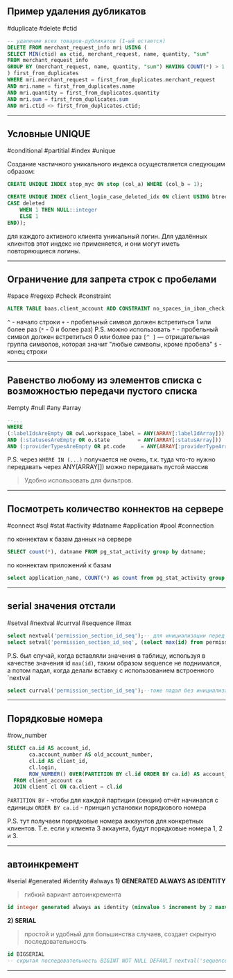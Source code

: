 ## Пример удаления дубликатов
#duplicate #delete #ctid 
```sql
-- удаление всех товаров-дубликатов (1-ый остается)
DELETE FROM merchant_request_info mri USING (
SELECT MIN(ctid) as ctid, merchant_request, name, quantity, "sum"
FROM merchant_request_info
GROUP BY (merchant_request, name, quantity, "sum") HAVING COUNT(*) > 1
) first_from_duplicates
WHERE mri.merchant_request = first_from_duplicates.merchant_request
AND mri.name = first_from_duplicates.name
AND mri.quantity = first_from_duplicates.quantity
AND mri.sum = first_from_duplicates.sum
AND mri.ctid <> first_from_duplicates.ctid;
```

---
## Условные UNIQUE
#conditional #partitial #index #unique

Создание частичного уникального индекса осуществляется следующим образом:

```sql
CREATE UNIQUE INDEX stop_myc ON stop (col_a) WHERE (col_b = 1);
```

```sql
CREATE UNIQUE INDEX client_login_case_deleted_idx ON client USING btree (login, (  
CASE deleted  
    WHEN 1 THEN NULL::integer  
    ELSE 1  
END));
```
для каждого активного клиента уникальный логин. Для удалённых клиентов этот индекс не применяется, и они могут иметь повторяющиеся логины.

---

## Ограничение для запрета строк с пробелами
#space #regexp #check #constraint

```sql
ALTER TABLE baas.client_account ADD CONSTRAINT no_spaces_in_iban_check CHECK (iban ~* '^[^ ]+$');
```
`^` - начало строки
`+` - пробельный символ должен встретиться 1 или более раз (`*` - 0 и более раз)
P.S. можно использовать `*` - пробельный символ должен встретиться 0 или более раз
`[^ ]` — отрицательная группа символов, которая значит "любые символы, кроме пробела"
`$` - конец строки

---

## Равенство любому из элементов списка с возможностью передачи пустого списка
#empty #null #any #array
```sql
--...
WHERE 
(:labelIdsAreEmpty OR owl.workspace_label = ANY(ARRAY[:labelIdArray]))  
AND (:statusesAreEmpty OR o.state         = ANY(ARRAY[:statusArray]))  
AND (:providerTypesAreEmpty OR pt.code     = ANY(ARRAY[:providerTypeArray]) )
```

P.S. через `WHERE IN (...)` получается не очень, т.к. туда что-то нужно передавать
через ANY(ARRAY[]) можно передавать пустой массив
> Удобно использовать для фильтров.

---

## Посмотреть количество коннектов на сервере
#connect #sql #stat #activity #datname #application #pool #connection

по коннектам к базам данных на сервере
```sql
SELECT count(*), datname FROM pg_stat_activity group by datname;
```

по коннектам приложений к базам
```sql
select application_name, COUNT(*) as count from pg_stat_activity group by application_name
```


---
## serial значения отстали
#setval #nextval #currval #sequence #max
```sql
select nextval('permission_section_id_seq');-- для инициализации перед вызовом setval. Значение все равно затрет setval, так что эта команда не влияет на значение
select setval('permission_section_id_seq', (select max(id) from permission_section));
```

P.S. был случай, когда вставляли значения в таблицу, используя в качестве значения id `max(id)`, таким образом sequence не поднимался, а потом падал, когда делали вставку с использованием встроенного `nextval

```sql
select currval('permission_section_id_seq');--тоже падал без инициализации
```

---
## Порядковые номера
#row_number 
```sql
SELECT ca.id AS account_id,  
       ca.account_number AS old_account_number,  
       cl.id AS client_id,  
       cl.login,  
       ROW_NUMBER() OVER(PARTITION BY cl.id ORDER BY ca.id) AS account_sequence_number  
  FROM client_account ca  
  JOIN client cl ON ca.client = cl.id
```

`PARTITION BY` - чтобы для каждой партиции (секции) отчёт начинался с единицы
`ORDER BY ca.id` - принцип установки порядкового номера

P.S. тут получаем порядковые номера аккаунтов для конкретных клиентов. Т.е. если у клиента 3 аккаунта, будут порядковые номера 1, 2 и 3.

---
## автоинкремент
#serial #generated #identity #always
**1) GENERATED ALWAYS AS IDENTITY**
> гибкий вариант автоинкремента
```sql
id integer generated always as identity (minvalue 5 increment by 2 maxvalue 1000 cache 10000000 cycle)
```

**2) SERIAL**
> простой и удобный для большинства случаев, создает скрытую последовательность 
```sql
id BIGSERIAL
-- скрытая последовательность BIGINT NOT NULL DEFAULT nextval('sequence_name')
```

---

